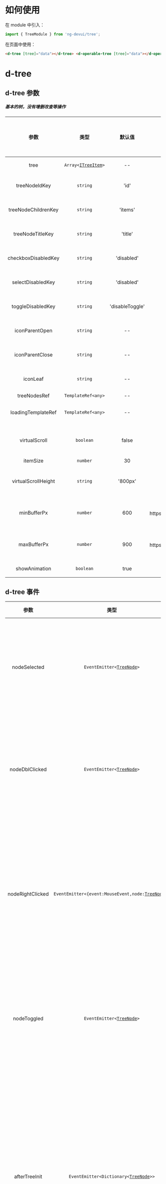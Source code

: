 # 如何使用

在 module 中引入：

```ts
import { TreeModule } from 'ng-devui/tree';
```

在页面中使用：

```html
<d-tree [tree]="data"></d-tree> <d-operable-tree [tree]="data"></d-operable-tree>
```

# d-tree

## d-tree 参数

##### 基本的树，没有增删改查等操作

|        参数         |                 类型                 |      默认值       |                                                              描述                                                              | 跳转 Demo                                  |全局配置项| 
| :----------------: | :-----------------: | :----------------------------------: | :-------------: | :----------------------------------------------------------------------------------------------------------------------------: | ------------------------------------------ |
|        tree         | `Array<`[`ITreeItem`](#itreeitem)`>` |       --        |                                                必选，根据传入的数据进行树的渲染                                                | [基本用法](demo#basic-usage)               |
|    treeNodeIdKey    |               `string`               |      'id'       |                                             可选，id 键值名，用来标识节点的唯一性                                              | [自定义键值名](demo#custom-key)  |
| treeNodeChildrenKey |               `string`               |     'items'     |                                                    可选，子节点数组的键值名                                                    | [自定义键值名](demo#custom-key)  |
|  treeNodeTitleKey   |               `string`               |     'title'     |                                                   可选，节点显示数据的键值名                                                   | [自定义键值名](demo#custom-key)  |
| checkboxDisabledKey |               `string`               |   'disabled'    |                                              可选，节点禁止点选 checkbox 的键值名                                              | [自定义键值名](demo#custom-key)  |
|  selectDisabledKey  |               `string`               |   'disabled'    |                                                   可选，节点禁止选中的键值名                                                   | [自定义键值名](demo#custom-key)            |
|  toggleDisabledKey  |               `string`               | 'disableToggle' |                                                 可选，节点禁止展开收起的键值名                                                 | [自定义键值名](demo#custom-key)            |
|   iconParentOpen    |               `string`               |       --        |                                                 可选，自定义父节点展开时的图标                                                 | [自定义图标](demo#custom-icon)             |
|   iconParentClose   |               `string`               |       --        |                                                 可选，自定义父节点收起时的图标                                                 | [自定义图标](demo#custom-icon)             |
|      iconLeaf       |               `string`               |       --        |                                                    可选，自定义叶子节点图标                                                    | [自定义图标](demo#custom-icon)             |
|    treeNodesRef     |          `TemplateRef<any>`          |       --        |                                                   可选，自定义节点的显示模板                                                   |
| loadingTemplateRef  |          `TemplateRef<any>`          |       --        |                                                    可选，自定义加载中的模板                                                    | [节点懒加载](demo#custom-loading) |
|    virtualScroll    |              `boolean`               |      false      |                                         可选，是否开启虚拟滚动，用于处理大数据量的情形                                         | [大数据量可操作树](demo#virtual-scroll)    |
| itemSize | `number` | 30 | 可选，开启虚拟滚动后基准数量 |
| virtualScrollHeight |               `string`               |     '800px'     |                                                  可选，设置虚拟滚动时树的高度                                                  | [大数据量可操作树](demo#virtual-scroll)    |
|     minBufferPx     |               `number`               |       600       | 可选，设置虚拟滚动时的最小 buffer 尺寸，参考https://material.angular.io/cdk/scrolling/overview#scrolling-over-fixed-size-items | [大数据量可操作树](demo#virtual-scroll)    |
|     maxBufferPx     |               `number`               |      900       | 可选，设置虚拟滚动时的最大 buffer 尺寸，参考https://material.angular.io/cdk/scrolling/overview#scrolling-over-fixed-size-items | [大数据量可操作树](demo#virtual-scroll)    |
|   showAnimation    |    `boolean`                  |           true         |   可选，是否展示动画         | [无动画](demo#without-animation)   | ✔ |

## d-tree 事件

|       参数       |                               类型                                | 描述                                                                                                       | 跳转 Demo                                                            |
| :--------------: | :---------------------------------------------------------------: | :--------------------------------------------------------------------------------------------------------- | -------------------------------------------------------------------- |
|   nodeSelected   |             `EventEmitter<`[`TreeNode`](#treenode)`>`             | 可选，节点选中的回调函数，返回当前选中节点的数据                                                           | [基本用法](demo#basic-usage)                                         |
|  nodeDblClicked  |             `EventEmitter<`[`TreeNode`](#treenode)`>`             | 可选，节点双击时的回调函数，返回当前操作的节点的数据                                                       | [自定义键值名](demo#custom-key)                            |
| nodeRightClicked | `EventEmitter<{event:MouseEvent,node:`[`TreeNode`](#treenode)`}>` | 可选，节点鼠标右键点击时的回调函数，返回当前操作的节点的数据以及鼠标事件                                   | [自定义键值名](demo#custom-key)                            |
|   nodeToggled    |             `EventEmitter<`[`TreeNode`](#treenode)`>`             | 可选，节点展开收起的回调函数，返回当前操作的节点的数据                                                     | [基本用法](demo#basic-usage)                                         |
|  afterTreeInit   |       `EventEmitter<Dictionary<`[`TreeNode`](#treenode)`>>`       | 可选，树节点生成完毕后的回调事件，返回当前树的所有节点信息，多用于大数据量情况下需要渲染完成后执行特定操作 | 与 d-operable-tree 的[大数据量可操作树](demo#virtual-scroll)使用一致 |

# d-operable-tree

## d-operable-tree 参数

##### 鼠标滑过或者选中支持增删改按钮操作

|         参数          |                     类型                     |      默认值       |                                                              描述                                                              | 跳转 Demo                                      |全局配置项| 
| :----------------: | :-------------------: | :------------------------------------------: | :-------------: | :----------------------------------------------------------------------------------------------------------------------------: | ---------------------------------------------- |
|         tree          |     `Array<`[`ITreeItem`](#itreeitem)`>`     |       --        |                                                必选，根据传入的数据进行树的渲染                                                | [自定义键值名](demo#custom-key)                |
|     treeNodeIdKey     |                   `string`                   |      'id'       |                                             可选，id 键值名，用来标识节点的唯一性                                              | [自定义键值名](demo#custom-key)                |
|  treeNodeChildrenKey  |                   `string`                   |     'items'     |                                                    可选，子节点数组的键值名                                                    | [自定义键值名](demo#custom-key)                |
|   treeNodeTitleKey    |                   `string`                   |     'title'     |                                                   可选，节点显示数据的键值名                                                   | [自定义键值名](demo#custom-key)                |
|  checkboxDisabledKey  |                   `string`                   |   'disabled'    |                                                   可选，节点禁止点选的键值名                                                   | [自定义键值名](demo#custom-key)                |
|   selectDisabledKey   |                   `string`                   |   'disabled'    |                                                   可选，节点禁止选中的键值名                                                   | [自定义键值名](demo#custom-key)                |
|   toggleDisabledKey   |                   `string`                   | 'disableToggle' |                                                 可选，节点禁止展开收起的键值名                                                 | [自定义键值名](demo#custom-key)                |
|    iconParentOpen     |                   `string`                   |       --        |                                                 可选，自定义父节点展开时的图标                                                 | [自定义图标](demo#custom-icon)                 |
|    iconParentClose    |                   `string`                   |       --        |                                                 可选，自定义父节点收起时的图标                                                 | [自定义图标](demo#custom-icon)                 |
|       iconLeaf        |                   `string`                   |       --        |                                                    可选，自定义叶子节点图标                                                    | [自定义图标](demo#custom-icon)                 |
|       checkable       |                  `boolean`                   |      true       |                                           可选，是否显示 checkbox，即是否为多选模式                                            |             |
|        addable        |                  `boolean`                   |      false      |                                                  可选，是否显示新增子节点按钮                                                  | [操作按钮](demo#operation-button)              |
|       editable        |                  `boolean`                   |      false      |                                                  可选，是否显示编辑子节点按钮                                                  | [操作按钮](demo#operation-button)              |
|       deletable       |                  `boolean`                   |      false      |                                                  可选，是否显示删除子节点按钮                                                  | [操作按钮](demo#operation-button)              |
|       draggable       |                  `boolean`                   |      false      |                                              可选，树节点是否支持 drag、drop 操作                                              | [可拖拽树](demo#drag-and-drop-tree)            |
|     checkboxInput     |     [`ICheckboxInput`](#icheckboxinput)      |       {}        |                                                 可选，设置 checkbox 的相关属性                                                 |                |
|    canActivateNode    |                  `boolean`                   |      true       |                    可选，是否可以选中节点 ,false 时点击节点触发 nodeChecked 事件，不触发 nodeSelected 事件                     |           |
| canActivateParentNode |                  `boolean`                   |      true       |                     可选，父节点是否可选中,false 时点击节点触发 nodeToggled 事件，不触发 nodeSelected 事件                     |           |
| iconTemplatePosition  |                   `string`                   |       --        |                               可选，设置图标的位置，可选`'before-checkbox'`或`'after-checkbox'`                                | [自定义图标](demo#custom-icon)                 |
|   checkableRelation   | `'upward' \| 'downward' \| 'both' \| 'none'` |     'both'      |                                                可选，设置父子节点的 check 规则                                                 | [控制父子 check 关系](demo#check-control-tree) |
|     beforeAddNode     |                `Promise<any>`                |       --        |                             可选，新增子节点前回调(参数为当前节点), 返回值中可指定添加节点的 index                             | [操作按钮](demo#operation-button)              |
|   beforeDeleteNode    |                `Promise<any>`                |       --        |                                              可选，删除节点前回调(参数为当前节点)                                              | [操作按钮](demo#operation-button)              |
|    beforeNodeDrop     |                `Promise<any>`                |       --        |          可选，子节点内部拖动 drop 前回调(参数为当前拖动的节点，释放位置的节点，放置类型（`prev`，`inner`，`next`）)           | [可拖拽树](demo#drag-and-drop-tree)            |
|    beforeEditNode     |                `Promise<any>`                |       --        |                                          可选，子节点编辑前回调(参数为当前编辑的节点)                                          | [操作按钮](demo#operation-button)              |
|      postAddNode      |                `Promise<any>`                |       --        |                                              可选，新增节点后回调(参数为新增节点)                                              | [操作按钮](demo#operation-button)              |
|       dropType        |          [`IDropType`](#idroptype)           |       --        |            可选，设置拖拽放置的位置，`dropPrev`为放置在节点前，`dropNext`为放置在节点后，`dropInner`为放置在节点中             | [可拖拽树](demo#drag-and-drop-tree)            |
|     virtualScroll     |                  `boolean`                   |      false      |                                         可选，是否开启虚拟滚动，用于处理大数据量的情形                                         | [大数据量可操作树](demo#virtual-scroll)        |
| itemSize | `number` | 30 | 可选，开启虚拟滚动后基准数量 |
|  virtualScrollHeight  |                   `string`                   |     '800px'     |                                                  可选，设置虚拟滚动时树的高度                                                  | [大数据量可操作树](demo#virtual-scroll)        |
|      minBufferPx      |                   `number`                   |       600       | 可选，设置虚拟滚动时的最小 buffer 尺寸，参考https://material.angular.io/cdk/scrolling/overview#scrolling-over-fixed-size-items | [大数据量可操作树](demo#virtual-scroll)        |
|      maxBufferPx      |                   `number`                   |       900       | 可选，设置虚拟滚动时的最大 buffer 尺寸，参考https://material.angular.io/cdk/scrolling/overview#scrolling-over-fixed-size-items | [大数据量可操作树](demo#virtual-scroll)        |
|   disableMouseEvent   |                  `boolean`                   |      false      |                可选，设置是否禁用鼠标的移入移出事件，主要用于兼容使用 appendTobody 时无法悬停到下拉框内容的情况                | [自定义图标](demo#custom-icon)                 |
|   showAnimation    |    `boolean`                  |           true         |   可选，是否展示动画      | [无动画](demo#without-animation)   | ✔ |
| loadingTemplateRef  |          `TemplateRef<any>`          |       --        |                                                    可选，自定义加载中的模板                                                    |
|    treeNodesRef     |          `TemplateRef<any>`          |       --        |                                                   可选，自定义节点的显示模板                                                   |

## d-operable-tree 事件

|        参数        |                                                      类型                                                      | 描述                                                                                                                                                                                    | 跳转 Demo                               |
| :----------------: | :------------------------------------------------------------------------------------------------------------: | :-------------------------------------------------------------------------------------------------------------------------------------------------------------------------------------- | --------------------------------------- |
|    nodeSelected    |                                   `EventEmitter<`[`TreeNode`](#treenode)`>`                                    | 可选，节点点击事件回调,返回当前选中节点的数据                                                                                                                                           | [基本用法](demo#basic)         |
|   nodeDblClicked   |                                   `EventEmitter<`[`TreeNode`](#treenode)`>`                                    | 可选，节点双击时的回调函数，返回当前操作的节点的数据                                                                                                                                    |        |
|  nodeRightClicked  |                       `EventEmitter<{event:MouseEvent,node:`[`TreeNode`](#treenode)`}>`                        | 可选，节点鼠标右键点击时的回调函数，返回当前操作的节点的数据以及鼠标事件                                                                                                                |         |
|    nodeDeleted     |                                   `EventEmitter<`[`TreeNode`](#treenode)`>`                                    | 可选，节点删除事件回调,返回当前删除节点的数据                                                                                                                                           |        |
|    nodeToggled     |                                   `EventEmitter<`[`TreeNode`](#treenode)`>`                                    | 可选，节点展开收起事件回调,返回当前操作的节点的数据                                                                                                                                     |         |
|    nodeChecked     |                                   `EventEmitter<`[`TreeNode`](#treenode)`>`                                    | 可选，节点选中事件回调，返回所有选中的节点数据                                                                                                                                                 |
| currentNodeChecked |                                   `EventEmitter<`[`TreeNode`](#treenode)`>`                                    | 可选，节点选中事件回调，返回当前选中的节点数据                                                                                                                                               |
|     nodeEdited     |                                   `EventEmitter<`[`TreeNode`](#treenode)`>`                                    | 可选，节点 title 编辑事件回调，返回当前编辑的节点数据                                                                                                                                   | [操作按钮](demo#operation-button)       |
|  editValueChange   |                             `EventEmitter<{ value: string, callback: Function }>`                              | 可选，节点编辑中数据变化的回调函数，返回校验后的值；可通过对返回值中的 callback 函数的调用实现校验错误提示(callback 接收两个参数，`errTips`为错误信息，`errTipsPosition`为信息弹出位置) | [操作按钮](demo#operation-button)       |
|     nodeOnDrop     | `EventEmitter<{ event: DragEvent, treeNode:`[`TreeNode`](#treenode)`, dropType:`[`IDropType`](#idroptype)` }>` | 可选，节点 onDrop 事件回调(任意可拖动元素 drop)，返回拖拽事件，释放位置的节点数据，放置类型（`prev`,`inner`,`next`）                                                                    | [可拖拽树](demo#drag-and-drop-tree)     |
|     nodeDragStart     | `EventEmitter<{ event: DragEvent, treeNode:`[`TreeNode`](#treenode)` }>` | 可选，节点 dragStart 事件回调，返回拖拽事件，当前拖拽节点                                                                  | [可拖拽树](demo#drag-and-drop-tree)     |
|   afterTreeInit    |                              `EventEmitter<Dictionary<`[`TreeNode`](#treenode)`>`                              | 可选，树节点生成完毕后的回调事件，返回当前树的所有节点信息，多用于大数据量情况下需要渲染完成后执行特定操作                                                                              | [大数据量可操作树](demo#virtual-scroll) |

**注意**

- `treeNodeIdKey`: 用来作为节点的唯一表示，默认情况下取 `id`，如果不需要异步加载节点，可以不用传入，组件会自动分配一个唯一标识
- `treeNodeChildrenKey`: 用来表示传入数据子节点的 children 名称，默认取 `items`
- `checkboxDisabledKey`: 用来标识子节点是否可选，默认取 `disabled`作为标识
- `treeNodeTitleKey`: 用来标识节点显示字段的键值，默认为 `title`
- `checkboxInput`: 用来给 checkbox 设置相关属性，其默认值为 `{ color: 'F38826' }`, ~~disableType 属性用来统一所有子节点的 disableType~~。

# 接口 & 类型定义

## TreeFactoryAPI

组件提供一个 TreeFactory，你可以从 TreeFactory 的实例上拿到下列方法来进行操作:
参考：[常用 TreeFactory 函数](demo#tree-factory)

```ts

`treeRoot`: 获取整颗树

`mapTreeItems({treeItems,parentId, treeNodeChildrenKey = 'items',treeNodeIdKey = 'id',checkboxDisabledKey = 'disabled',
 selectDisabledKey = 'disableSelect',toggleDisabledKey = 'disableToggle',treeNodeTitleKey = 'title'})`: 将原始的treeItems数据转为组件所需TreeNode后添加到指定的父节点上，常用于懒加载等功能

`getNodeById(id: number | string): TreeNode`: 根据 id 获取节点信息并返回

`getCompleteNodeById(id: number | string): TreeNode`: 根据 id 获取节点信息，包含节点的 id，parentId

`addChildNode(parentNode:TreeNode,childNode:TreeNode,index?)`: 添加指定子节点到指定父节点上，可通过index控制子节点所处位置

`deleteNodeById(id: number | string)`:  根据id删除指定节点

`toggleNodeById(id: number | string)`: 根据id展开收起指定节点

`openNodesById(id: number | string) `: 根据id展开指定节点

`closeNodesById(id: number | string, closeChildren = false)`: 根据id收起指定节点，可根据closeChildren的值决定子节点是否需要收起

`disabledNodesById(id: number | string)`: 根据 id 使某个节点的 checkbox 变为不可选

`checkNodesById(id: number | string, checked: boolean, checkableRelation: 'upward' | 'downward' | 'both' | 'none' = 'both'): Array<Object> `:
 根据 id 决定指定节点的check状态，可传入checkableRelation控制父子节点选中关系，返回所有选中节点

`getCheckedNodes()`: 返回所有check状态为true的节点

`getDisabledNodes()`: 返回所有禁止check的节点

`activeNodeById(id: number | string)`: 根据 id 使指定节点的状态变为active

`getChildrenById(id: number | string): Array<TreeNode> `: 根据 id 获得指定节点的子节点，返回子节点的数组

`startLoading(id: number | string)`: 根据id使指定节点显示加载状态

`endLoading(id: number | string)`: 根据id关闭指定节点加载状态

`searchTree(target: string, hideUnmatched = false, keyword='title', pattern?:RegExp)`:
 在树中搜索是否存在匹配target字段的节点. hideUnmatched控制是否隐藏不匹配的节点；keyword控制在指定关键字中搜索；pattern控制与target匹配的方式

`hideNodeById(id: number | string, hide: boolean)`: 根据 id 选择隐藏或显示节点

`deactivateAllNodes()`: 取消所有节点的active状态

`checkAllNodes(checked:boolean)`: 根据checked决定所有节点的check状态

`mergeTreeNodes(targetNode:TreeNode)`: 传入需要合并显示的节点，默认为整个树，此操作将合并只有一个子节点的父节点，用于优化树形显示

`getNodeIndex(node: TreeNode)`: 获取指定节点处于父节点中位置

`editNodeTitle(id: number | string)`: 根据id编辑指定节点

`disableAllNodesChecked(disable:boolean = true)`: 禁止所有节点的check状态修改

`disableAllNodesSelected(disable:boolean = true)`: 禁止所有节点的select状态修改

`disableAllNodesToggled(disable:boolean = true)`: 禁止所有节点的展开收起状态修改

`transferToTreeNode(originNode, parentId = undefined,
    treeNodeChildrenKey?,
    treeNodeIdKey?,
    checkboxDisabledKey?,
    selectDisabledKey?,
    toggleDisabledKey?,
    treeNodeTitleKey?)`: 将原始节点转化为树节点

```

## 自定义模板

自定义额外图标相关参数如下

|         参数         |                  类型                   |      默认值      |                                                  描述                                                   |           跳转 Demo            |
| :------------------: | :-------------------------------------: | :--------------: | :-----------------------------------------------------------------------------------------------------: | :----------------------------: |
| iconTemplatePosition | `'before-checkbox' \| 'after-checkbox'` | 'after-checkbox' | 可选，设置 icon 放置的位置，`before-checkbox`为放置在 checkbox 前，`after-checkbox`为放置在 checkbox 后 | [自定义图标](demo#custom-icon) |
|     iconTemplate     |           `TemplateRef<any>`            |        --        |                                         可选，自定义图标的展示                                          | [自定义图标](demo#custom-icon) |
|     nodeTemplate     |           `TemplateRef<any>`            |        --        |                                        可选，自定义树节点的显示                                         | [自定义图标](demo#custom-icon) |
|   operatorTemplate   |           `TemplateRef<any>`            |        --        |                                        可选，自定义操作图标区域                                         | [自定义图标](demo#custom-icon) |
|    statusTemplate    |           `TemplateRef<any>`            |        --        |                                         可选，自定义状态等信息                                          | [自定义图标](demo#custom-icon) |

```xml
<ng-template #iconTemplate let-node="node" let-completeNode="completeNode">
</ng-template>
<ng-template #nodeTemplate let-node="node" let-completeNode="completeNode">
</ng-template>
<ng-template #operatorTemplate let-node="node">
</ng-template>
<ng-template #statusTemplate let-node="node">
</ng-template>
```

**Note**
The `node` parameter in `let-node="node"` in iconTemplate and nodeTemplate does not include id and parentId. Use `completeNode` in `let-completeNode="completeNode"`

### ITreeItem

```ts
export interface ITreeItem {
  title: string; // 节点显示名称
  open?: boolean; // 节点是否展开
  loading?: boolean; // 节点是否显示加载中
  isMatch?: boolean; // 搜索场景下，节点是否匹配
  items?: ITreeItem[]; // 节点的子节点
  isParent?: boolean; // 节点是否为父节点，控制是否出现展开收起按钮
  data?: any; // 额外的节点数据存放处
  id?: any; // 节点id
  isHide?: boolean; // 节点是否隐藏
  isActive?: boolean; // 节点是否为selected状态
  isChecked?: boolean; // 节点是否为checked状态
  halfChecked?: boolean; // 节点是否为半选状态
  showCheckbox?:boolean // 是否显示checkbox，常用于父节点仅作为分类，不具备可操作的场景
  disabled?: boolean; // 节点是否为半选状态
  disableAdd?: boolean; // 节点是否禁止check
  disableEdit?: boolean; // 节点是否禁止编辑
  disableDelete?: boolean; // 节点是否禁止删除
  disableSelect?: boolean; // 节点是否禁止select
  disableToggle?: boolean; // 节点是否禁止展开收起
  [prop: string]: any;
}
```

### ICheckboxInput

```ts
export interface ICheckboxInput {
  color?: string;
}
```

### IDropType

```ts
export interface IDropType {
  dropPrev?: boolean; // 是否允许放置在节点前
  dropNext?: boolean; // 是否允许放置在节点后
  dropInner?: boolean; // 是否允许放置在节点中，成为该节点的子节点
}
```

### TreeNode

```ts
export class TreeNode implements ITreeNodeData {
  constructor(public id, public parentId, public data) {}
}

export interface ITreeNodeData {
  id?: number | string;
  parentId?: number | string;
  title?: string;
  isOpen?: boolean;
  data?: any;
  isParent?: boolean;
  loading?: boolean;
  isMatch?: boolean;
  isHide?: boolean;
  isActive?: boolean;
  isChecked?: boolean;
  disabled?: boolean;

  [prop: string]: any;

  children?: [];
}
```
